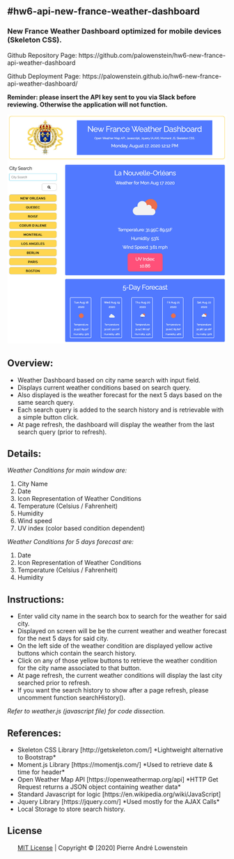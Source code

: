 ## #hw6-api-new-france-weather-dashboard

<h3>New France Weather Dashboard optimized for mobile devices (Skeleton CSS).</h3>
<p>Github Repository Page: https://github.com/palowenstein/hw6-new-france-api-weather-dashboard</p>
<p>Github Deployment Page: https://palowenstein.github.io/hw6-new-france-api-weather-dashboard/</p>
<p><strong>Reminder: please insert the API key sent to you via Slack before reviewing. Otherwise the application will not function.</strong></p>

![New France Weather Dashboard (Screenshot)](./assets/img/ucla-hw6-new-france-weather-dashboard.jpg?raw=true "New France Weather Dashboard (Screenshot)")

## Overview:
<ul>
<li>Weather Dashboard based on city name search with input field.</li>
<li>Displays current weather conditions based on search query.</li>
<li>Also displayed is the weather forecast for the next 5 days based on the same search query.</li>
<li>Each search query is added to the search history and is retrievable with a simple button click.</li>
<li>At page refresh, the dashboard will display the weather from the last search query (prior to refresh).</li>
</ul>

## Details:
<i>Weather Conditions for main window are:</i><br />
<ol>
<li>City Name</li>
<li>Date</li>
<li>Icon Representation of Weather Conditions</li>
<li>Temperature (Celsius / Fahrenheit)</li>
<li>Humidity</li>
<li>Wind speed</li>
<li>UV index (color based condition dependent)</li>
</ol>

<i>Weather Conditions for 5 days forecast are:</i><br />
<ol>
<li>Date</li>
<li>Icon Representation of Weather Conditions</li>
<li>Temperature (Celsius / Fahrenheit)</li>
<li>Humidity</li>
</ol>


## Instructions:
<ul>
<li>Enter valid city name in the search box to search for the weather for said city.</li>
<li>Displayed on screen will be be the current weather and weather forecast for the next 5 days for said city.</li>
<li>On the left side of the weather condition are displayed yellow active buttons which contain the search history.</li>
<li>Click on any of those yellow buttons to retrieve the weather condition for the city name associated to that button.</li>
<li>At page refresh, the current weather conditions will display the last city searched prior to refresh.</li>
<li>If you want the search history to show after a page refresh, please uncomment function searchHistory().</li>
</ul>

<p><i>Refer to weather.js (javascript file) for code dissection.</i></p>

## References:
<ul>
<li>Skeleton CSS Library [http://getskeleton.com/] *Lightweight alternative to Bootstrap*</li>
<li>Moment.js Library [https://momentjs.com/] *Used to retrieve date & time for header*</li>
<li>Open Weather Map API [https://openweathermap.org/api] *HTTP Get Request returns a JSON object containing weather data*</li>
<li>Standard Javascript for logic [https://en.wikipedia.org/wiki/JavaScript]</li>
<li>Jquery Library [https://jquery.com/] *Used mostly for the AJAX Calls*</li>
<li>Local Storage to store search history.</li>
</ul>

 ## License
<ul>
<li style="list-style-type: none;">
<a href="./MITlicense.txt">MIT License</a> | Copyright © [2020] Pierre André Lowenstein
</li>
</ul>